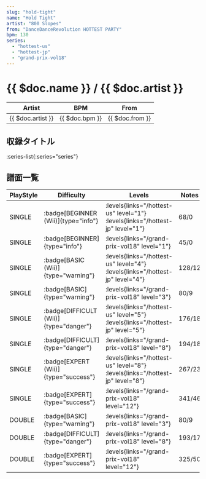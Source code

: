 ```yaml
---
slug: "hold-tight"
name: "Hold Tight"
artist: "800 Slopes"
from: "DanceDanceRevolution HOTTEST PARTY"
bpm: 130
series:
  - "hottest-us"
  - "hottest-jp"
  - "grand-prix-vol18"
---
```


# {{ $doc.name }} / {{ $doc.artist }}

|Artist|BPM|From|
|------|---|----|
|{{ $doc.artist }}|{{ $doc.bpm }}|{{ $doc.from }}|

## 収録タイトル

:series-list{:series="series"}

## 譜面一覧

|PlayStyle|Difficulty|Levels|Notes|Movie|
|---------|----------|------|-----|-----|
|SINGLE| :badge[BEGINNER (Wii)]{type="info"}| :levels{links="/hottest-us" level="1"} :levels{links="/hottest-jp" level="1"}|68/0||
|SINGLE| :badge[BEGINNER]{type="info"}| :levels{links="/grand-prix-vol18" level="1"}|45/0||
|SINGLE| :badge[BASIC (Wii)]{type="warning"}| :levels{links="/hottest-us" level="4"} :levels{links="/hottest-jp" level="4"}|128/12||
|SINGLE| :badge[BASIC]{type="warning"}| :levels{links="/grand-prix-vol18" level="3"}|80/9||
|SINGLE| :badge[DIFFICULT (Wii)]{type="danger"}| :levels{links="/hottest-us" level="5"} :levels{links="/hottest-jp" level="5"}|176/18||
|SINGLE| :badge[DIFFICULT]{type="danger"}| :levels{links="/grand-prix-vol18" level="8"}|194/18||
|SINGLE| :badge[EXPERT (Wii)]{type="success"}| :levels{links="/hottest-us" level="8"} :levels{links="/hottest-jp" level="8"}|267/23||
|SINGLE| :badge[EXPERT]{type="success"}| :levels{links="/grand-prix-vol18" level="12"}|341/46||
|DOUBLE| :badge[BASIC]{type="warning"}| :levels{links="/grand-prix-vol18" level="3"}|80/9||
|DOUBLE| :badge[DIFFICULT]{type="danger"}| :levels{links="/grand-prix-vol18" level="8"}|193/17||
|DOUBLE| :badge[EXPERT]{type="success"}| :levels{links="/grand-prix-vol18" level="12"}|325/50||
